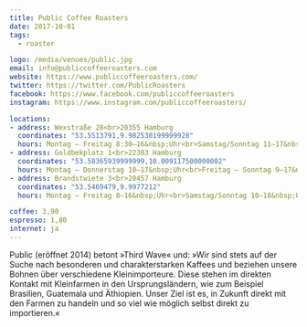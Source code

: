 ```yaml
---
title: Public Coffee Roasters
date: 2017-10-01
tags:
  - roaster

logo: /media/venues/public.jpg
email: info@publiccoffeeroasters.com
website: https://www.publiccoffeeroasters.com/
twitter: https://twitter.com/PublicRoasters
facebook: https://www.facebook.com/publiccoffeeroasters
instagram: https://www.instagram.com/publiccoffeeroasters/

locations:
- address: Wexstraße 28<br>20355 Hamburg
  coordinates: "53.5513791,9.982530199999928"
  hours: Montag – Freitag 8:30–16&nbsp;Uhr<br>Samstag/Sonntag 11–17&nbsp;Uhr
- address: Goldbekplatz 1<br>22303 Hamburg
  coordinates: "53.58365939999999,10.009117500000002"
  hours: Montag – Donnerstag 10–17&nbsp;Uhr<br>Freitag – Sonntag 9–17&nbsp;Uhr
- address: Brandstwiete 3<br>20457 Hamburg
  coordinates: "53.5469479,9.9977212"
  hours: Montag – Freitag 8–16&nbsp;Uhr<br>Samstag/Sonntag 10–18&nbsp;Uhr

coffee: 3,90
espresso: 1,80
internet: ja
---
```


Public (eröffnet 2014) betont »Third Wave« und: »Wir sind stets auf der Suche nach besonderen und charakterstarken Kaffees und beziehen unsere Bohnen über verschiedene Kleinimporteure. Diese stehen im direkten Kontakt mit Kleinfarmen in den Ursprungsländern, wie zum Beispiel Brasilien, Guatemala und Äthiopien. Unser Ziel ist es, in Zukunft direkt mit den Farmen zu handeln und so viel wie möglich selbst direkt zu importieren.«